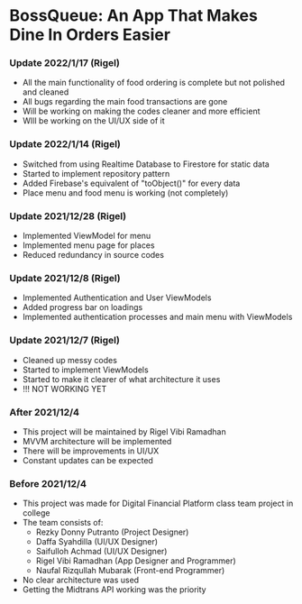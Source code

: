 # BossQueue: An App That Makes Dine In Orders Easier

### Update 2022/1/17 (Rigel)
- All the main functionality of food ordering is complete but not polished and cleaned
- All bugs regarding the main food transactions are gone
- Will be working on making the codes cleaner and more efficient
- WIll be working on the UI/UX side of it

### Update 2022/1/14 (Rigel)
- Switched from using Realtime Database to Firestore for static data
- Started to implement repository pattern
- Added Firebase's equivalent of "toObject()" for every data
- Place menu and food menu is working (not completely) 

### Update 2021/12/28 (Rigel)
- Implemented ViewModel for menu
- Implemented menu page for places
- Reduced redundancy in source codes

### Update 2021/12/8 (Rigel)
- Implemented Authentication and User ViewModels
- Added progress bar on loadings
- Implemented authentication processes and main menu with ViewModels

### Update 2021/12/7 (Rigel)
- Cleaned up messy codes
- Started to implement ViewModels
- Started to make it clearer of what architecture it uses
- !!! NOT WORKING YET

### After 2021/12/4
- This project will be maintained by Rigel Vibi Ramadhan
- MVVM architecture will be implemented
- There will be improvements in UI/UX
- Constant updates can be expected

### Before 2021/12/4
- This project was made for Digital Financial Platform class team project in college
- The team consists of:
  - Rezky Donny Putranto (Project Designer)
  - Daffa Syahdilla (UI/UX Designer)
  - Saifulloh Achmad (UI/UX Designer)
  - Rigel Vibi Ramadhan (App Designer and Programmer)
  - Naufal Rizqullah Mubarak (Front-end Programmer)
- No clear architecture was used
- Getting the Midtrans API working was the priority
